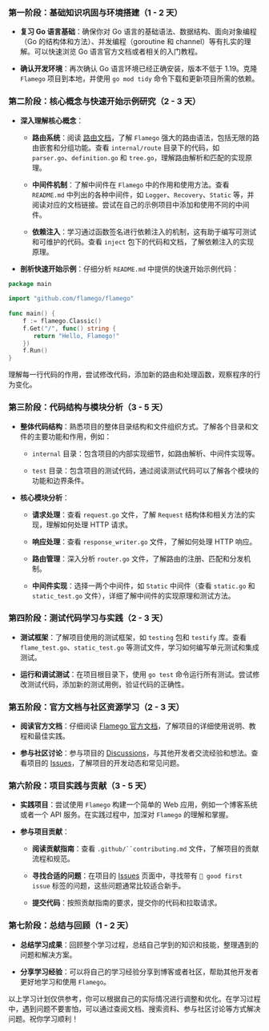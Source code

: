 
### 第一阶段：基础知识巩固与环境搭建（1 - 2 天）&#xA;



*   **复习 Go 语言基础**：确保你对 Go 语言的基础语法、数据结构、面向对象编程（Go 的结构体和方法）、并发编程（goroutine 和 channel）等有扎实的理解。可以快速浏览 Go 语言官方文档或者相关的入门教程。


*   **确认开发环境**：再次确认 Go 语言环境已经正确安装，版本不低于 1.19。克隆 `Flamego` 项目到本地，并使用 `go mod tidy` 命令下载和更新项目所需的依赖。


### 第二阶段：核心概念与快速开始示例研究（2 - 3 天）&#xA;



*   **深入理解核心概念**：



    *   **路由系统**：阅读 [路由文档](https://flamego.dev/routing.html)，了解 `Flamego` 强大的路由语法，包括无限的路由嵌套和分组功能。查看 `internal/route` 目录下的代码，如 `parser.go`、`definition.go` 和 `tree.go`，理解路由解析和匹配的实现原理。


    *   **中间件机制**：了解中间件在 `Flamego` 中的作用和使用方法。查看 `README.md` 中列出的各种中间件，如 `Logger`、`Recovery`、`Static` 等，并阅读对应的文档链接。尝试在自己的示例项目中添加和使用不同的中间件。


    *   **依赖注入**：学习通过函数签名进行依赖注入的机制，这有助于编写可测试和可维护的代码。查看 `inject` 包下的代码和文档，了解依赖注入的实现原理。


*   **剖析快速开始示例**：仔细分析 `README.md` 中提供的快速开始示例代码：




``` Go
package main  
  
import "github.com/flamego/flamego"  
  
func main() {  
    f := flamego.Classic()  
    f.Get("/", func() string {  
       return "Hello, Flamego!"  
    })  
    f.Run()  
}
```

理解每一行代码的作用，尝试修改代码，添加新的路由和处理函数，观察程序的行为变化。


### 第三阶段：代码结构与模块分析（3 - 5 天）&#xA;



*   **整体代码结构**：熟悉项目的整体目录结构和文件组织方式。了解各个目录和文件的主要功能和作用，例如：



    *   `internal` 目录：包含项目的内部实现细节，如路由解析、中间件实现等。


    *   `test` 目录：包含项目的测试代码，通过阅读测试代码可以了解各个模块的功能和边界条件。


*   **核心模块分析**：



    *   **请求处理**：查看 `request.go` 文件，了解 `Request` 结构体和相关方法的实现，理解如何处理 HTTP 请求。


    *   **响应处理**：查看 `response_writer.go` 文件，了解如何处理 HTTP 响应。


    *   **路由管理**：深入分析 `router.go` 文件，了解路由的注册、匹配和分发机制。


    *   **中间件实现**：选择一两个中间件，如 `Static` 中间件（查看 `static.go` 和 `static_test.go` 文件），详细了解中间件的实现原理和测试方法。


### 第四阶段：测试代码学习与实践（2 - 3 天）&#xA;



*   **测试框架**：了解项目使用的测试框架，如 `testing` 包和 `testify` 库。查看 `flame_test.go`、`static_test.go` 等测试文件，学习如何编写单元测试和集成测试。


*   **运行和调试测试**：在项目根目录下，使用 `go test` 命令运行所有测试。尝试修改测试代码，添加新的测试用例，验证代码的正确性。


### 第五阶段：官方文档与社区资源学习（2 - 3 天）&#xA;



*   **阅读官方文档**：仔细阅读 [Flamego 官方文档](https://flamego.dev/)，了解项目的详细使用说明、教程和最佳实践。


*   **参与社区讨论**：参与项目的 [Discussions](https://github.com/flamego/flamego/discussions)，与其他开发者交流经验和想法。查看项目的 [Issues](https://github.com/flamego/flamego/issues)，了解项目的开发动态和常见问题。


### 第六阶段：项目实践与贡献（3 - 5 天）&#xA;



*   **实践项目**：尝试使用 `Flamego` 构建一个简单的 Web 应用，例如一个博客系统或者一个 API 服务。在实践过程中，加深对 `Flamego` 的理解和掌握。


*   **参与项目贡献**：



    *   **阅读贡献指南**：查看 `.github/``contributing.md` 文件，了解项目的贡献流程和规范。


    *   **寻找合适的问题**：在项目的 [Issues](https://github.com/flamego/flamego/issues) 页面中，寻找带有 `👋 good first issue` 标签的问题，这些问题通常比较适合新手。


    *   **提交代码**：按照贡献指南的要求，提交你的代码和拉取请求。


### 第七阶段：总结与回顾（1 - 2 天）&#xA;



*   **总结学习成果**：回顾整个学习过程，总结自己学到的知识和技能，整理遇到的问题和解决方案。


*   **分享学习经验**：可以将自己的学习经验分享到博客或者社区，帮助其他开发者更好地学习和使用 `Flamego`。


以上学习计划仅供参考，你可以根据自己的实际情况进行调整和优化。在学习过程中，遇到问题不要害怕，可以通过查阅文档、搜索资料、参与社区讨论等方式解决问题。祝你学习顺利！

>